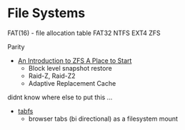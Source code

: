 File Systems
============

FAT(16) - file allocation table
FAT32
NTFS
EXT4
ZFS


Parity


* [An Introduction to ZFS A Place to Start](https://www.servethehome.com/an-introduction-to-zfs-a-place-to-start/)
    * Block level snapshot restore
    * Raid-Z, Raid-Z2
    * Adaptive Replacement Cache


didnt know where else to put this ...
* [tabfs](https://omar.website/tabfs/)
    * browser tabs (bi directional) as a filesystem mount